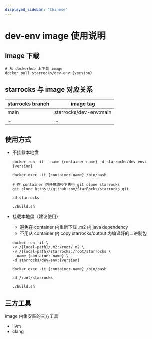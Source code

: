 ```yaml
---
displayed_sidebar: "Chinese"
---
```


# dev-env image 使用说明

## image 下载

```shell
# 从 dockerhub 上下载 image
docker pull starrocks/dev-env:{version}
```

## starrocks 与 image 对应关系

| starrocks branch | image tag              |
| ---------------- | ---------------------- |
| main             | starrocks/dev-env:main |
| ...              | ...                    |

## 使用方式

- 不挂载本地盘

  ```shell
  docker run -it --name {container-name} -d starrocks/dev-env:{version}
  
  docker exec -it {container-name} /bin/bash
  
  # 在 container 内任意路径下执行 git clone starrocks
  git clone https://github.com/StarRocks/starrocks.git
  
  cd starrocks
  
  ./build.sh
  ```

- 挂载本地盘（建议使用）

  - 避免在 container 内重新下载 .m2 内 java dependency
  - 不用从 container 内 copy starrocks/output 内编译好的二进制包
  
  ```shell
  docker run -it \
  -v /{local-path}/.m2:/root/.m2 \
  -v /{local-path}/starrocks:/root/starrocks \
  --name {container-name} \
  -d starrocks/dev-env:{version}
  
  docker exec -it {container-name} /bin/bash
  
  cd /root/starrocks
  
  ./build.sh
  ```

## 三方工具

image 内集安装的三方工具

- llvm
- clang
